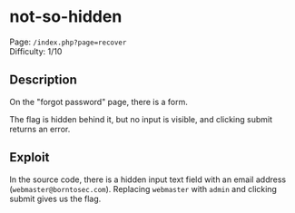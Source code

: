 # not-so-hidden

Page: `/index.php?page=recover`  
Difficulty: 1/10

## Description

On the "forgot password" page, there is a form.

The flag is hidden behind it, but no input is visible, and clicking submit returns an error.

## Exploit

In the source code, there is a hidden input text field with an email address (`webmaster@borntosec.com`). Replacing `webmaster` with `admin` and clicking submit gives us the flag.
